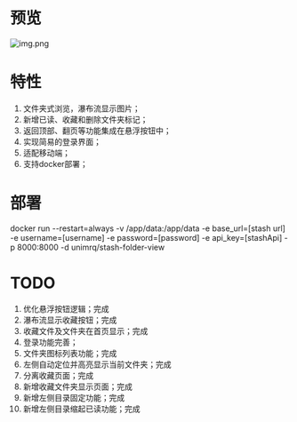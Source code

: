 # 预览
![img.png](static/images/img.png)
# 特性
1. 文件夹式浏览，瀑布流显示图片；
2. 新增已读、收藏和删除文件夹标记；
3. 返回顶部、翻页等功能集成在悬浮按钮中；
4. 实现简易的登录界面；
5. 适配移动端；
6. 支持docker部署；
# 部署
docker run --restart=always -v /app/data:/app/data -e base_url=[stash url] -e username=[username] -e password=[password] -e api_key=[stashApi] -p 8000:8000 -d unimrq/stash-folder-view
# TODO
1. 优化悬浮按钮逻辑；完成
2. 瀑布流显示收藏按钮；完成
3. 收藏文件及文件夹在首页显示；完成
4. 登录功能完善；
5. 文件夹图标列表功能；完成
6. 左侧自动定位并高亮显示当前文件夹；完成
7. 分离收藏页面；完成
8. 新增收藏文件夹显示页面；完成
9. 新增左侧目录固定功能；完成
10. 新增左侧目录缩起已读功能；完成